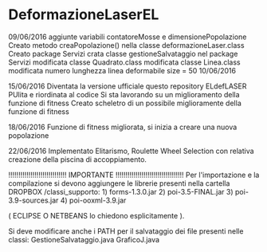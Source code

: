 # DeformazioneLaserEL
09/06/2016
aggiunte variabili contatoreMosse e dimensionePopolazione
Creato metodo creaPopolazione() nella classe deformazioneLaser.class
Creato package Servizi
crata classe gestioneSalvataggio nel package Servizi
modificata classe Quadrato.class
modificata classe Linea.class
modificata numero lunghezza linea deformabile size = 50 
10/06/2016

15/06/2016
Diventata la versione ufficiale questo repository ELdefLASER
PUlita e riordinata al codice
Si sta lavorando su un miglioramento della funzione di fitness
Creato scheletro di un possibile miglioramente della funzione di fitness

18/06/2016
Funzione di fitness migliorata, si inizia a creare una nuova popolazione

22/06/2016
Implementato Elitarismo,  Roulette Wheel Selection con relativa creazione della piscina di 
accoppiamento.


!!!!!!!!!!!!!!!!!!!!!!!!!!!!! IMPORTANTE !!!!!!!!!!!!!!!!!!!!!!!!!!!!!!!!!!
Per l'importazione e la compilazione si devono aggiungere le librerie presenti 
nella cartella DROPBOX /classi_supporto: 
    1) forms-1.3.0.jar
    2) poi-3.5-FINAL.jar
    3) poi-3.9-sources.jar
    4) poi-ooxml-3.9.jar
    
( ECLIPSE O NETBEANS lo chiedono esplicitamente ).

Si deve modificare anche i PATH per il salvataggio dei file presenti nelle classi: 
GestioneSalvataggio.java GraficoJ.java
      
